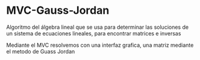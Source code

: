 # MVC-Gauss-Jordan
Algoritmo del álgebra lineal que se usa para determinar las soluciones de un sistema de ecuaciones lineales, para encontrar matrices e inversas

Mediante el MVC resolvemos con una interfaz grafica, una matriz mediante el metodo de Guass Jordan 
